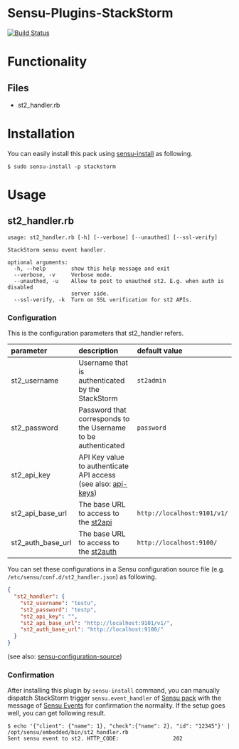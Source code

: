 # Sensu-Plugins-StackStorm
[![Build Status](https://travis-ci.org/sensu-plugins/sensu-plugins-stackstorm.svg?branch=master)](https://travis-ci.org/sensu-plugins/sensu-plugins-stackstorm)

# Functionality

## Files

* st2_handler.rb

# Installation
You can easily install this pack using [sensu-install](https://sensuapp.org/docs/latest/reference/plugins.html#installing-sensu-plugins) as following.
```
$ sudo sensu-install -p stackstorm
```

# Usage

## st2_handler.rb
```
usage: st2_handler.rb [-h] [--verbose] [--unauthed] [--ssl-verify]

StackStorm sensu event handler.

optional arguments:
  -h, --help        show this help message and exit
  --verbose, -v     Verbose mode.
  --unauthed, -u    Allow to post to unauthed st2. E.g. when auth is disabled
                    server side.
  --ssl-verify, -k  Turn on SSL verification for st2 APIs.
```

### Configuration
This is the configuration parameters that st2_handler refers.

| parameter         | description | default value |
|:------------------|:------------|:--------------|
| st2_username      | Username that is authenticated by the StackStorm| `st2admin` |
| st2_password      | Password that corresponds to the Username to be authenticated | `password` |
| st2_api_key       | API Key value to authenticate API access (see also: [api-keys](https://docs.stackstorm.com/authentication.html#api-keys))|  |
| st2_api_base_url  | The base URL to access to the [st2api](https://docs.stackstorm.com/reference/ha.html#st2api) | `http://localhost:9101/v1/` |
| st2_auth_base_url | The base URL to access to the [st2auth](https://docs.stackstorm.com/reference/ha.html#st2auth) | `http://localhost:9100/` |

You can set these configurations in a Sensu configuration source file (e.g. `/etc/sensu/conf.d/st2_handler.json`) as following.

```JSON
{
  "st2_handler": {
    "st2_username": "testu",
    "st2_password": "testp",
    "st2_api_key": "",
    "st2_api_base_url": "http://localhost:9101/v1/",
    "st2_auth_base_url": "http://localhost:9100/"
  }
}
```
(see also: [sensu-configuration-source](https://sensuapp.org/docs/latest/reference/configuration.html#sensu-configuration-sources))

### Confirmation
After installing this plugin by `sensu-install` command, you can manually dispatch StackStorm trigger `sensu.event_handler` of [Sensu pack](https://github.com/StackStorm-Exchange/stackstorm-sensu) with the message of [Sensu Events](https://sensuapp.org/docs/latest/reference/events.html) for confirmation the normality. If the setup goes well, you can get following result.
```
$ echo '{"client": {"name": 1}, "check":{"name": 2}, "id": "12345"}' | /opt/sensu/embedded/bin/st2_handler.rb
Sent sensu event to st2. HTTP_CODE:                 202
```
